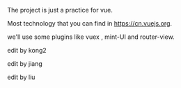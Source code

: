 The project is just a practice for vue.

Most technology that  you can find in https://cn.vuejs.org.

we'll use some plugins like vuex , mint-UI and router-view.

edit by kong2

edit by jiang

edit by liu